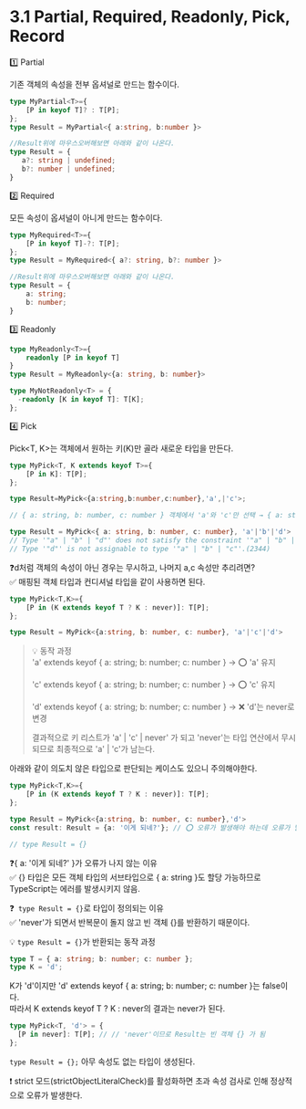 # 3.1 Partial, Required, Readonly, Pick, Record

1️⃣ Partial

기존 객체의 속성을 전부 옵셔널로 만드는 함수이다.
```ts
type MyPartial<T>={
	[P in keyof T]? : T[P];		
};
type Result = MyPartial<{ a:string, b:number }>

//Result위에 마우스오버해보면 아래와 같이 나온다.
type Result = {
   a?: string | undefined;
   b?: number | undefined;
}
```
2️⃣ Required

모든 속성이 옵셔널이 아니게 만드는 함수이다.
```ts
type MyRequired<T>={
	[P in keyof T]-?: T[P];
};
type Result = MyRequired<{ a?: string, b?: number }>

//Result위에 마우스오버해보면 아래와 같이 나온다.
type Result = {
	a: string;
	b: number;
}
```

3️⃣ Readonly
```ts
type MyReadonly<T>={
	readonly [P in keyof T]
}
type Result = MyReadonly<{a: string, b: number}>
```
```ts
type MyNotReadonly<T> = {
  -readonly [K in keyof T]: T[K];
};
```
4️⃣ Pick

Pick<T, K>는 객체에서 원하는 키(K)만 골라 새로운 타입을 만든다.
```ts
type MyPick<T, K extends keyof T>={
	[P in K]: T[P];
};

type Result=MyPick<{a:string,b:number,c:number},'a',|'c'>;

// { a: string, b: number, c: number } 객체에서 'a'와 'c'만 선택 → { a: string, c: number }가 됨
```

```ts
type Result = MyPick<{ a: string, b: number, c: number}, 'a'|'b'|'d'>
// Type '"a" | "b" | "d"' does not satisfy the constraint '"a" | "b" | "c"'.
// Type '"d"' is not assignable to type '"a" | "b" | "c"'.(2344)
```
❓d처럼 객체의 속성이 아닌 경우는 무시하고, 나머지 a,c 속성만 추리려면?<br>
✅ 
매핑된 객체 타입과 컨디셔널 타입을 같이 사용하면 된다.
```ts
type MyPick<T,K>={
	[P in (K extends keyof T ? K : never)]: T[P];
};

type Result = MyPick<{a:string, b: number, c: number}, 'a'|'c'|'d'>
```
>💡 동작 과정<br>
> 'a' extends keyof { a: string; b: number; c: number } → ⭕️ 'a' 유지
> 
>'c' extends keyof { a: string; b: number; c: number } → ⭕️ 'c' 유지
> 
>'d' extends keyof { a: string; b: number; c: number } → ❌ 'd'는 never로 변경
> 
>결과적으로 키 리스트가 'a' | 'c' | never' 가 되고 'never'는 타입 연산에서 무시되므로 최종적으로 'a' | 'c'가 남는다.

아래와 같이 의도치 않은 타입으로 판단되는 케이스도 있으니 주의해야한다.
```ts
type MyPick<T,K>={		
	[P in (K extends keyof T ? K : never)]: T[P];
};

type Result = MyPick<{a:string, b: number, c: number},'d'>
const result: Result = {a: '이게 되네?'}; // ⭕️ 오류가 발생해야 하는데 오류가 발생하지 않음 

// type Result = {}
```
❓{ a: '이게 되네?' }가 오류가 나지 않는 이유<br>
✅ {} 타입은 모든 객체 타입의 서브타입으로 { a: string }도 할당 가능하므로 TypeScript는 에러를 발생시키지 않음.

❓` type Result = {}`로 타입이 정의되는 이유 <br>
✅ 'never'가 되면서 반복문이 돌지 않고 빈 객체 {}를 반환하기 때문이다.
 
💡 `type Result = {}`가 반환되는 동작 과정
```ts
type T = { a: string; b: number; c: number };
type K = 'd';
```
K가 'd'이지만 'd' extends keyof { a: string; b: number; c: number }는 false이다. <br>
따라서 K extends keyof T ? K : never의 결과는 never가 된다.
```ts
type MyPick<T, 'd'> = {
  [P in never]: T[P]; // // 'never'이므로 Result는 빈 객체 {} 가 됨
};
```
`type Result = {};` 아무 속성도 없는 타입이 생성된다.

❗️ strict 모드(strictObjectLiteralCheck)를 활성화하면 초과 속성 검사로 인해 정상적으로 오류가 발생한다.